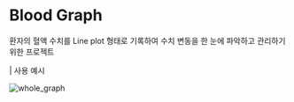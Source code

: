 # Blood Graph

 환자의 혈액 수치를 Line plot 형태로 기록하여 수치 변동을 한 눈에 파악하고 관리하기 위한 프로젝트


 | 사용 예시

![whole_graph](https://github.com/HeynaPark/blood-graph/assets/90448406/ffe4545a-671a-47f2-9b5b-1c6a32411e96)
